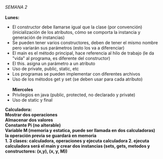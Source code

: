 <i>SEMANA 2</i>
<br><br>
<b>Lunes:</b>
- El constructor debe llamarse igual que la clase (por convención) (inicialización de los atributos, cómo se comporta la instancia y generación de instancias)
- Se pueden tener varios constructores, deben de tener el mismo nombre pero variarán sus parámetros (esto los va a diferenciar)
- El main es el método principal, hace referencia al hilo de trabajo (le da "vida" al programa, es diferente del constructor)
- El this. asigna un parámetro a un atributo
- Uso de private, public, static, etc
- Los programas se pueden implementar con diferentes archivos
- Uso de los métodos get y set (se deben usar para cada atributo)
<br><br>
<b>Miercoles</b>
- Privilegios en java (public, protected, no declarado y private)
- Uso de static y final
<b>
Calculadora:<br>
Mostrar dos operaciones<br>
Almacenar dos valores<br>
Constante Pi (no alterable)<br>
Variable M (memoria y estatica, puede ser llamada en dos calculadoras) la operación previa se guardará en memoria<br>
1. 3 clases: calculadora, operaciones y ejecuta calculadora
2. ejecuta calculadora será el main y crear dos instancias
(sets, gets, metodos y constructores: (x,y), (x, y, M))
</b>
